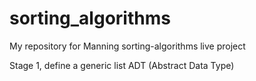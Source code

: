 # sorting_algorithms
My repository for Manning sorting-algorithms live project

Stage 1, define a generic list ADT (Abstract Data Type)
